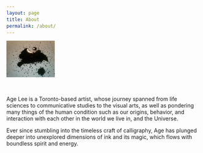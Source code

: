 ```yaml
---
layout: page
title: About
permalink: /about/
---
```



<img src="https://github.com/ageleeinks/ageleeinks.github.io/raw/master/images/2018%20Logo%20V.jpg" width="25%">

&nbsp;
&nbsp;

Age Lee is a Toronto-based artist, whose journey spanned from life sciences to communicative studies to the visual arts, as well as pondering many things of the human condition such as our origins, behavior, and interaction with each other in the world we live in, and the Universe.

Ever since stumbling into the timeless craft of calligraphy, Age has plunged deeper into unexplored dimensions of ink and its magic, which flows with boundless spirit and energy.


